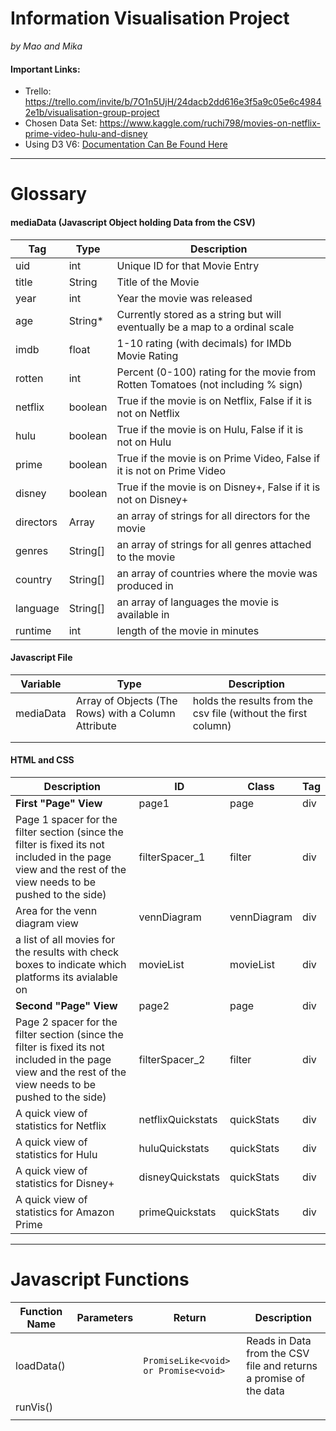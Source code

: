 # Information Visualisation Project
*by Mao and Mika*

#### Important Links: 
- Trello: https://trello.com/invite/b/7O1n5UjH/24dacb2dd616e3f5a9c05e6c49842e1b/visualisation-group-project
- Chosen Data Set: https://www.kaggle.com/ruchi798/movies-on-netflix-prime-video-hulu-and-disney
- Using D3 V6: [Documentation Can Be Found Here](https://github.com/d3/d3/blob/master/API.md)

---
# Glossary 

#### mediaData (Javascript Object holding Data from the CSV)

| Tag       | Type     | Description                                                  |
| --------- | -------- | ------------------------------------------------------------ |
| uid       | int      | Unique ID for that Movie Entry                               |
| title     | String   | Title of the Movie                                           |
| year      | int      | Year the movie was released                                  |
| age       | String*  | Currently stored as a string but will eventually be a map to a ordinal scale |
| imdb      | float    | 1-10 rating (with decimals) for IMDb Movie Rating            |
| rotten    | int      | Percent (0-100) rating for the movie from Rotten Tomatoes (not including % sign) |
| netflix   | boolean  | True if the movie is on Netflix, False if it is not on Netflix |
| hulu      | boolean  | True if the movie is on Hulu, False if it is not on Hulu     |
| prime     | boolean  | True if the movie is on Prime Video, False if it is not on Prime Video |
| disney    | boolean  | True if the movie is on Disney+, False if it is not on Disney+ |
| directors | Array    | an array of strings for all directors for the movie          |
| genres    | String[] | an array of strings for all genres attached to the movie     |
| country   | String[] | an array of countries where the movie was produced in        |
| language  | String[] | an array of languages the movie is available in              |
| runtime   | int      | length of the movie in minutes                               |



#### Javascript File

| Variable  | Type                                                | Description                                                  |
| --------- | --------------------------------------------------- | ------------------------------------------------------------ |
| mediaData | Array of Objects (The Rows) with a Column Attribute | holds the results from the csv file (without the first column) |
|           |                                                     |                                                              |
|           |                                                     |                                                              |

#### HTML and CSS
| Description                                                  | ID                | Class       | Tag  |
| ------------------------------------------------------------ | ----------------- | ----------- | ---- |
| **First "Page" View**                                        | page1             | page        | div  |
| Page 1 spacer for the filter section (since the filter is fixed its not included in the page view and the rest of the view needs to be pushed to the side) | filterSpacer_1    | filter      | div  |
| Area for the venn diagram view                               | vennDiagram       | vennDiagram | div  |
| a list of all movies for the results with check boxes to indicate which platforms its avialable on | movieList         | movieList   | div  |
| **Second "Page" View**                                       | page2             | page        | div  |
| Page 2 spacer for the filter section (since the filter is fixed its not included in the page view and the rest of the view needs to be pushed to the side) | filterSpacer_2    | filter      | div  |
| A quick view of statistics for Netflix                       | netflixQuickstats | quickStats  | div  |
| A quick view of statistics for Hulu                          | huluQuickstats    | quickStats  | div  |
| A quick view of statistics for Disney+                       | disneyQuickstats  | quickStats  | div  |
| A quick view of statistics for Amazon Prime                  | primeQuickstats   | quickStats  | div  |


---
# Javascript Functions 





| Function Name | Parameters | Return                               | Description                                                  |
| ------------- | ---------- | ------------------------------------ | ------------------------------------------------------------ |
| loadData()    |            | `PromiseLike<void> or Promise<void>` | Reads in Data from the CSV file and returns a promise of the data |
| runVis()      |            |                                      |                                                              |
|               |            |                                      |                                                              |



